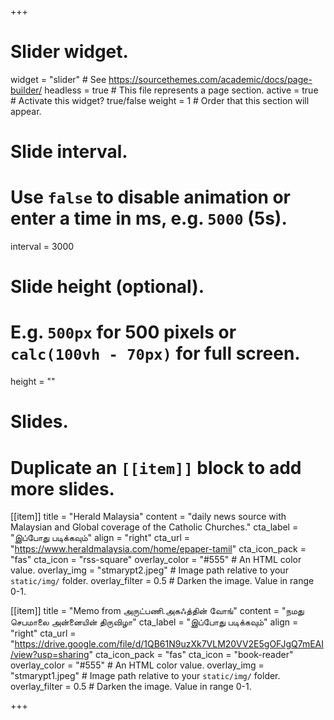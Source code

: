 +++
# Slider widget.
widget = "slider"  # See https://sourcethemes.com/academic/docs/page-builder/
headless = true  # This file represents a page section.
active = true  # Activate this widget? true/false
weight = 1  # Order that this section will appear.

# Slide interval.
# Use `false` to disable animation or enter a time in ms, e.g. `5000` (5s).
interval = 3000

# Slide height (optional).
# E.g. `500px` for 500 pixels or `calc(100vh - 70px)` for full screen.
height = ""

# Slides.
# Duplicate an `[[item]]` block to add more slides.
[[item]]
  title = "Herald Malaysia"
  content = "daily news source with Malaysian and Global coverage of the Catholic Churches."
  cta_label = "இப்போது படிக்கவும்"
  align = "right"
  cta_url = "https://www.heraldmalaysia.com/home/epaper-tamil"
  cta_icon_pack = "fas"
  cta_icon = "rss-square"
  overlay_color = "#555"  # An HTML color value.
  overlay_img = "stmarypt2.jpeg"  # Image path relative to your `static/img/` folder.
  overlay_filter = 0.5  # Darken the image. Value in range 0-1.

[[item]]
  title = "Memo from அருட்பணி.அகஃத்தின் வோங்"
  content = "நமது செபமாலை அன்னையின் திருவிழா"
  cta_label = "இப்போது படிக்கவும்"
  align = "right"
  cta_url = "https://drive.google.com/file/d/1QB61N9uzXk7VLM20VV2E5gOFJgQ7mEAI/view?usp=sharing"
  cta_icon_pack = "fas"
  cta_icon = "book-reader"
  overlay_color = "#555"  # An HTML color value.
  overlay_img = "stmarypt1.jpeg"  # Image path relative to your `static/img/` folder.
  overlay_filter = 0.5  # Darken the image. Value in range 0-1.

+++

